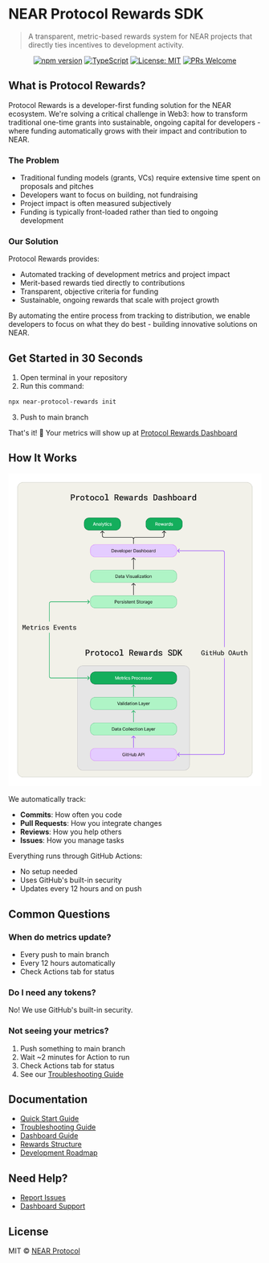 # NEAR Protocol Rewards SDK

> A transparent, metric-based rewards system for NEAR projects that directly ties incentives to development activity.

<div align="center">
  
  [![npm version](https://img.shields.io/npm/v/near-protocol-rewards.svg)](https://www.npmjs.com/package/near-protocol-rewards)
  [![TypeScript](https://img.shields.io/badge/TypeScript-5.0-blue.svg)](https://www.typescriptlang.org/)
  [![License: MIT](https://img.shields.io/badge/License-MIT-yellow.svg)](https://opensource.org/licenses/MIT)
  [![PRs Welcome](https://img.shields.io/badge/PRs-welcome-brightgreen.svg)](https://github.com/jbarnes850/near-protocol-rewards/blob/main/CONTRIBUTING.md)

</div>

## What is Protocol Rewards?

Protocol Rewards is a developer-first funding solution for the NEAR ecosystem. We're solving a critical challenge in Web3: how to transform traditional one-time grants into sustainable, ongoing capital for developers - where funding automatically grows with their impact and contribution to NEAR.

### The Problem

- Traditional funding models (grants, VCs) require extensive time spent on proposals and pitches
- Developers want to focus on building, not fundraising
- Project impact is often measured subjectively
- Funding is typically front-loaded rather than tied to ongoing development

### Our Solution

Protocol Rewards provides:

- Automated tracking of development metrics and project impact
- Merit-based rewards tied directly to contributions
- Transparent, objective criteria for funding
- Sustainable, ongoing rewards that scale with project growth

By automating the entire process from tracking to distribution, we enable developers to focus on what they do best - building innovative solutions on NEAR.

## Get Started in 30 Seconds

1. Open terminal in your repository
2. Run this command:

```bash
npx near-protocol-rewards init
```

3. Push to main branch

That's it! 🎉 Your metrics will show up at [Protocol Rewards Dashboard](https://near-protocol-rewards.netlify.app/)

## How It Works

![Architecture](public/assets/architecture.png)

We automatically track:

- **Commits**: How often you code
- **Pull Requests**: How you integrate changes
- **Reviews**: How you help others
- **Issues**: How you manage tasks

Everything runs through GitHub Actions:

- No setup needed
- Uses GitHub's built-in security
- Updates every 12 hours and on push

## Common Questions

### When do metrics update?

- Every push to main branch
- Every 12 hours automatically
- Check Actions tab for status

### Do I need any tokens?

No! We use GitHub's built-in security.

### Not seeing your metrics?

1. Push something to main branch
2. Wait ~2 minutes for Action to run
3. Check Actions tab for status
4. See our [Troubleshooting Guide](docs/troubleshooting.md)

## Documentation

- [Quick Start Guide](docs/quick-start.md)
- [Troubleshooting Guide](docs/troubleshooting.md)
- [Dashboard Guide](docs/dashboard.md)
- [Rewards Structure](docs/rewards.md)
- [Development Roadmap](docs/roadmap.md)

## Need Help?

- [Report Issues](https://github.com/jbarnes850/near-protocol-rewards/issues)
- [Dashboard Support](https://github.com/jbarnes850/protocol-rewards-dashboard/issues)

## License

MIT © [NEAR Protocol](LICENSE)
